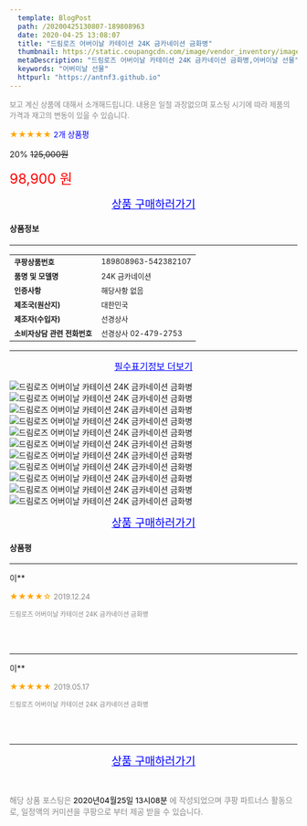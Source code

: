 ```yaml
---
  template: BlogPost
  path: /20200425130807-189808963
  date: 2020-04-25 13:08:07
  title: "드림로즈 어버이날 카테이션 24K 금카네이션 금화병"
  thumbnail: https://static.coupangcdn.com/image/vendor_inventory/images/2019/02/22/20/9/0443f2d3-e2d1-43e4-a9b0-61fe164113fa.jpg
  metaDescription: "드림로즈 어버이날 카테이션 24K 금카네이션 금화병,어버이날 선물"
  keywords: "어버이날 선물"
  httpurl: "https://antnf3.github.io"
---
```

  
<span style="color: #888;font-size:0.8rem">보고 계신 상품에 대해서 소개해드립니다.
내용은 일절 과장없으며 포스팅 시기에 따라 제품의 가격과 재고의 변동이 있을 수 있습니다.</span>
  
<span style="color: orange;">★★★★★</span> <span style="color: blue;font-size: 0.85rem;">2개 상품평</span>

<span style="font-size: 0.9rem">20%</span> <span style="font-size: 0.9rem">~~125,000원~~</span>

<span style="color: red;font-size: 1.5rem;">98,900 원</span>



<p align="center"><a href="http://me2.do/FmTIRPuI" style="font-size: 1.2rem; color: blue;">상품 구매하러가기</a></p>

#### 상품정보

---

|                  |                       |
| ---------------- | --------------------- |
| **<span style="font-size:0.8rem;">쿠팡상품번호</span>** | <span style="font-size:0.8rem;">189808963-542382107</span> |
| **<span style="font-size:0.8rem;">품명 및 모델명</span>**    | <span style="font-size:0.8rem;">24K 금카네이션</span>        |
| **<span style="font-size:0.8rem;">인증사항</span>**    | <span style="font-size:0.8rem;">해당사항 없음</span>        |
| **<span style="font-size:0.8rem;">제조국(원산지)</span>**    | <span style="font-size:0.8rem;">대한민국</span>        |
| **<span style="font-size:0.8rem;">제조자(수입자)</span>**    | <span style="font-size:0.8rem;">선경상사</span>        |
| **<span style="font-size:0.8rem;">소비자상담 관련 전화번호</span>**    | <span style="font-size:0.8rem;">선경상사 02-479-2753</span>        |

---

<p align="center"><a href="http://me2.do/FmTIRPuI" style="font-size: 1rem; color: blue;">필수표기정보 더보기</a></p>

![드림로즈 어버이날 카테이션 24K 금카네이션 금화병](http://thumbnail10.coupangcdn.com/thumbnails/remote/q89/image/vendor_inventory/c989/00c441774f3e8ec9891a6c39f65d3160dbe275e6ec5764ba40cf1a34286b.jpg)
![드림로즈 어버이날 카테이션 24K 금카네이션 금화병](http://thumbnail6.coupangcdn.com/thumbnails/remote/q89/image/vendor_inventory/images/2019/02/22/20/1/b882b2b7-4800-4f07-80fa-99ee8d80d1e9.jpg)
![드림로즈 어버이날 카테이션 24K 금카네이션 금화병](http://thumbnail8.coupangcdn.com/thumbnails/remote/q89/image/vendor_inventory/images/2019/02/22/20/3/e601ad0b-58d0-4d44-88cc-9a0ed9a1fdf4.jpg)
![드림로즈 어버이날 카테이션 24K 금카네이션 금화병](http://thumbnail7.coupangcdn.com/thumbnails/remote/q89/image/vendor_inventory/0a4d/79b40ddc9060ee888ad206fab55bda501c040a2c7baa587d2250e55e5c00.jpg)
![드림로즈 어버이날 카테이션 24K 금카네이션 금화병](http://thumbnail7.coupangcdn.com/thumbnails/remote/q89/image/vendor_inventory/images/2019/02/22/20/3/d57a1cb7-e2d7-4423-8f2b-085d4f9d3903.jpg)
![드림로즈 어버이날 카테이션 24K 금카네이션 금화병](http://thumbnail8.coupangcdn.com/thumbnails/remote/q89/image/vendor_inventory/images/2019/02/22/20/8/09306424-fb21-4f72-96d4-0de702dd08e2.jpg)
![드림로즈 어버이날 카테이션 24K 금카네이션 금화병](http://thumbnail10.coupangcdn.com/thumbnails/remote/q89/image/vendor_inventory/images/2019/02/22/20/9/4859a69c-bc41-4788-8143-ecf8c93dc8f6.jpg)
![드림로즈 어버이날 카테이션 24K 금카네이션 금화병](http://thumbnail10.coupangcdn.com/thumbnails/remote/q89/image/vendor_inventory/images/2019/02/22/20/3/f5a73f62-34c1-4598-abe5-a4860dd258f9.jpg)
![드림로즈 어버이날 카테이션 24K 금카네이션 금화병](http://thumbnail6.coupangcdn.com/thumbnails/remote/q89/image/vendor_inventory/images/2019/02/22/20/7/53e5f2be-dd03-4166-8254-c6c64d97a202.jpg)
![드림로즈 어버이날 카테이션 24K 금카네이션 금화병](http://thumbnail7.coupangcdn.com/thumbnails/remote/q89/image/vendor_inventory/0c3b/2d15d8c92ad4b712b5be3333d248a43d0f1b73220e66e33200f8f27b8aeb.jpg)
![드림로즈 어버이날 카테이션 24K 금카네이션 금화병](http://thumbnail10.coupangcdn.com/thumbnails/remote/q89/image/vendor_inventory/837f/7cd1f9eb67c7dad1d13a873ddab0b5781ad3312e8d51a8a1cf8512ea07b9.jpg)

<p align="center"><a href="http://me2.do/FmTIRPuI" style="font-size: 1.2rem; color: blue;">상품 구매하러가기</a></p>

#### 상품평
  
---
  
이**
    
<span style="color: orange;">★★★★☆</span> <span style="font-size:0.8rem;color: #888;">2019.12.24</span>
    
<span style="color: #888;font-size:0.7rem">드림로즈 어버이날 카테이션 24K 금카네이션 금화병</span>
    

    

    
<br>
<br>

---
  
이**
    
<span style="color: orange;">★★★★★</span> <span style="font-size:0.8rem;color: #888;">2019.05.17</span>
    
<span style="color: #888;font-size:0.7rem">드림로즈 어버이날 카테이션 24K 금카네이션 금화병</span>
    

    

    
<br>
<br>


  
---
  
<p align="center"><a href="http://me2.do/FmTIRPuI" style="font-size: 1.2rem; color: blue;">상품 구매하러가기</a></p>
  
<br>
  
<span style="font-size: 0.85rem; color: #888;">해당 상품 포스팅은 <span style="color: #000;"> 2020년04월25일 13시08분 </span> 에 작성되었으며 쿠팡 파트너스 활동으로, 일정액의 커미션을 쿠팡으로 부터 제공 받을 수 있습니다.</span>